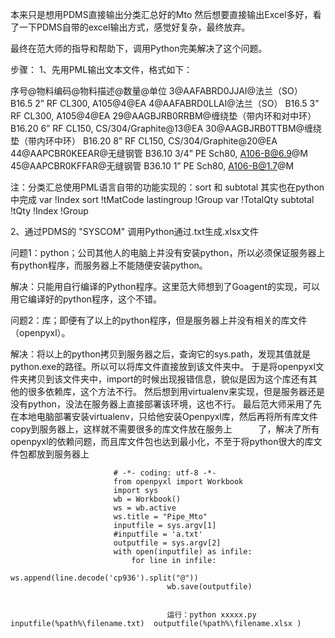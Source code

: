 本来只是想用PDMS直接输出分类汇总好的Mto
然后想要直接输出Excel多好，看了一下PDMS自带的excel输出方式，感觉好复杂，最终放弃。

最终在范大师的指导和帮助下，调用Python完美解决了这个问题。

步骤：
1、先用PML输出文本文件，格式如下：

序号@物料编码@物料描述@数量@单位
3@AAFABRD0JJAI@法兰（SO） B16.5 2” RF CL300, A105@4@EA
4@AAFABRD0LLAI@法兰（SO） B16.5 3” RF CL300, A105@4@EA
29@AAGBJRB0RRBM@缠绕垫（带内环和对中环） B16.20 6” RF CL150, CS/304/Graphite@13@EA
30@AAGBJRB0TTBM@缠绕垫（带内环中环） B16.20 8” RF CL150, CS/304/Graphite@20@EA
44@AAPCBR0KEEAR@无缝钢管 B36.10 3/4” PE  Sch80, A106-B@6.9@M
45@AAPCBR0KFFAR@无缝钢管 B36.10 1” PE  Sch80, A106-B@1.7@M

注：分类汇总使用PML语言自带的功能实现的：sort 和 subtotal   其实也在python中完成
    var !Index sort !tMatCode lastingroup !Group
    var !TotalQty subtotal !tQty !Index !Group



2、通过PDMS的 "SYSCOM" 调用Python通过.txt生成.xlsx文件

 问题1：python；公司其他人的电脑上并没有安装python，所以必须保证服务器上有python程序，而服务器上不能随便安装python。

 解决：只能用自行编译的Python程序。这里范大师想到了Goagent的实现，可以用它编译好的python程序，这个不错。

 问题2：库；即便有了以上的python程序，但是服务器上并没有相关的库文件（openpyxl）。

 解决：将以上的python拷贝到服务器之后，查询它的sys.path，发现其值就是python.exe的路径。所以可以将库文件直接放到该文件夹中。
于是将openpyxl文件夹拷贝到该文件夹中，import的时候出现报错信息，貌似是因为这个库还有其他的很多依赖库，这个方法不行。
然后想到用virtualenv来实现，但是服务器还是没有python，没法在服务器上直接部署该环境，这也不行。
最后范大师采用了先在本地电脑部署安装virtualenv，只给他安装Openpyxl库，然后再将所有库文件copy到服务器上，这样就不需要很多的库文件放在服务上　　　了，解决了所有openpyxl的依赖问题，而且库文件包也达到最小化，不至于将python很大的库文件包都放到服务器上




                           # -*- coding: utf-8 -*-
                           from openpyxl import Workbook
                           import sys
                           wb = Workbook()
                           ws = wb.active
                           ws.title = "Pipe_Mto"
                           inputfile = sys.argv[1]
                           #inputfile = 'a.txt'
                           outputfile = sys.argv[2]
                           with open(inputfile) as infile:
                               for line in infile:
                                       ws.append(line.decode('cp936').split("@"))
                                       wb.save(outputfile)       


                                       运行：python xxxxx.py  inputfile(%path%\filename.txt)  outputfile(%path%\filename.xlsx )

